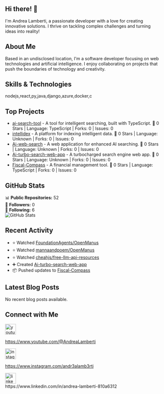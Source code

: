 ## Hi there! 👋

I'm Andrea Lamberti, a passionate developer with a love for creating innovative solutions. I thrive on tackling complex challenges and turning ideas into reality!

## About Me

Based in an undisclosed location, I'm a software developer focusing on web technologies and artificial intelligence. I enjoy collaborating on projects that push the boundaries of technology and creativity.

## Skills & Technologies

nodejs,react,py,java,django,azure,docker,c

## Top Projects

- [ai-search-tool](https://github.com/and734/ai-search-tool) - A tool for intelligent searching, built with TypeScript. 🌟 0 Stars | Language: TypeScript | Forks: 0 | Issues: 0
- [intellidex](https://github.com/and734/intellidex) - A platform for indexing intelligent data. 🌟 0 Stars | Language: Unknown | Forks: 0 | Issues: 0
- [Ai-web-search](https://github.com/and734/Ai-web-search) - A web application for enhanced AI searching. 🌟 0 Stars | Language: Unknown | Forks: 0 | Issues: 0
- [Ai-turbo-search-web-app](https://github.com/and734/Ai-turbo-search-web-app) - A turbocharged search engine web app. 🌟 0 Stars | Language: Unknown | Forks: 0 | Issues: 0
- [Fiscal-Compass](https://github.com/and734/Fiscal-Compass) - A financial management tool. 🌟 0 Stars | Language: TypeScript | Forks: 0 | Issues: 0

## GitHub Stats

📊 **Public Repositories:** 52  
👥 **Followers:** 0  
🔗 **Following:** 6  
![GitHub Stats](https://github-readme-stats.vercel.app/api?username=and734&show_icons=true&theme=radical)

## Recent Activity

- ⭐️ Watched [FoundationAgents/OpenManus](https://github.com/FoundationAgents/OpenManus)  
- ⭐️ Watched [mannaandpoem/OpenManus](https://github.com/mannaandpoem/OpenManus)  
- ⭐️ Watched [cheahjs/free-llm-api-resources](https://github.com/cheahjs/free-llm-api-resources)  
- ➕ Created [Ai-turbo-search-web-app](https://github.com/and734/Ai-turbo-search-web-app)  
- 📦 Pushed updates to [Fiscal-Compass](https://github.com/and734/Fiscal-Compass)

## Latest Blog Posts

No recent blog posts available.

## Connect with Me
<div align="left">
  <img src="https://img.shields.io/static/v1?message=Youtube&logo=youtube&label=&color=FF0000&logoColor=white&labelColor=&style=for-the-badge" height="35" alt="youtube logo"  />
  
  https://www.youtube.com/@AndreaLamberti
  
  <img src="https://img.shields.io/static/v1?message=Instagram&logo=instagram&label=&color=E4405F&logoColor=white&labelColor=&style=for-the-badge" height="35" alt="instagram logo"  />
  
  https://www.instagram.com/andr3alamb3rti

  <img src="https://img.shields.io/static/v1?message=LinkedIn&logo=linkedin&label=&color=0077B5&logoColor=white&labelColor=&style=for-the-badge" height="35" alt="linkedin logo"  />
</div>https://www.linkedin.com/in/andrea-lamberti-810a6312


